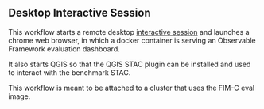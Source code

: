 ## Desktop Interactive Session
This workflow starts a remote desktop [interactive session](https://github.com/parallelworks/interactive_session/blob/main/README.md) and launches a chrome web browser, in which a docker container is serving an Observable Framework evaluation dashboard.

It also starts QGIS so that the QGIS STAC plugin can be installed and used to interact with the benchmark STAC.

This workflow is meant to be attached to a cluster that uses the FIM-C eval image.
